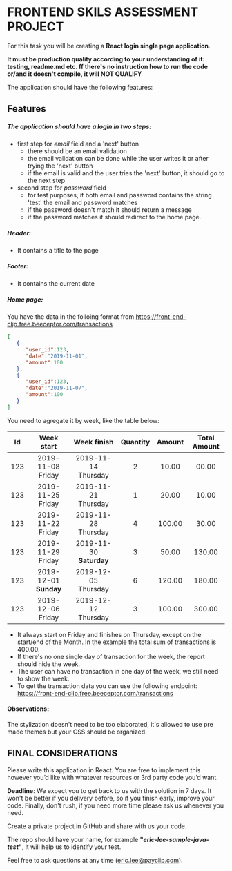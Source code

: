 # FRONTEND SKILS ASSESSMENT PROJECT

For this task you will be creating a **React login single page application**.

**It must be production quality according to your understanding of it: testing, readme.md etc. ff there's no instruction how to run the code or/and it doesn't compile, it will NOT QUALIFY**

The application should have the following features:
## Features

##### The application should have a login in two steps:
- first step for *email* field and a 'next' button
	- there should be an email validation
	- the email validation can be done while the user writes it or after trying the 'next' button
	- if the email is valid and the user tries the 'next' button, it should go to the next step
- second step for *password* field
	- for test purposes, if both email and password contains the string 'test' the email and password matches
	- if the password doesn't match it should return a message
	- if the password matches it should redirect to the home page.
	
##### Header:
- It contains a title to the page

##### Footer:
- It contains the current date 
	
##### Home page:
You have the data in the folloing format from https://front-end-clip.free.beeceptor.com/transactions
```json
[
   {
      "user_id":123,
      "date":"2019-11-01",
      "amount":100
   },
   {
      "user_id":123,
      "date":"2019-11-07",
      "amount":100
   }
]
```
You need to agregate it by week, like the table below:

| Id | Week start | Week finish | Quantity | Amount | Total Amount |
| :---: | :---: | :---: | :---: | :---: | :---: |
| 123 | 2019-11-08 Friday | 2019-11-14 Thursday | 2 | 10.00 | 00.00 |
| 123 | 2019-11-25 Friday | 2019-11-21 Thursday | 1 | 20.00 | 10.00 |
| 123 | 2019-11-22 Friday | 2019-11-28 Thursday | 4 | 100.00 | 30.00 |
| 123 | 2019-11-29 Friday | 2019-11-30 **Saturday** | 3 | 50.00 | 130.00 |
| 123 | 2019-12-01 **Sunday** | 2019-12-05 Thursday | 6 | 120.00 | 180.00 |
| 123 | 2019-12-06 Friday | 2019-12-12 Thursday | 3 | 100.00 | 300.00 |

- It always start on Friday and finishes on Thursday, except on the start/end of the Month. In the example the total sum of transactions is 400.00.
- If there's no one single day of transaction for the week, the report should hide the week.
- The user can have no transaction in one day of the week, we still need to show the week.
- To get the transaction data you can use the following endpoint: https://front-end-clip.free.beeceptor.com/transactions

#### Observations:
The stylization doesn't need to be too elaborated, it's allowed to use pre made themes but your CSS should be organized.

## FINAL CONSIDERATIONS
Please write this application in React. You are free to implement this however you’d like with whatever resources or 3rd party code you’d want.

**Deadline**: We expect you to get back to us with the solution in 7 days. It won't be better if you delivery before, so if you finish early, improve your code. Finally, don't rush, if you need more time please ask us whenever you need.

Create a private project in GitHub and share with us your code.

The repo should have your name, for example **"_eric-lee-sample-java-test_"**, it will help us to identify your test.

Feel free to ask questions at any time (eric.lee@payclip.com).
